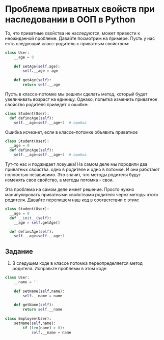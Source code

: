 
# Проблема приватных свойств при наследовании в ООП в Python

То, что приватные свойства не наследуются, может привести к неожиданной проблеме. Давайте посмотрим на примере. Пусть у нас есть следующий класс-родитель с приватным свойством:
```py
class User:
	__age = 0
	
	def setAge(self,age):
		self.__age = age 
	
	def getAge(self):
		return self.__age 
```	

Пусть в классе-потомке мы решили сделать метод, который будет увеличивать возраст на единицу. Однако, попытка изменить приватное свойство родителя приведет к ошибке:
```py
class Student(User):
  def defincAge(self):
    self.__age=self.__age+1  # ошибка   
```	


Ошибка исчезнет, если в классе-потомке объявить приватное 
```py
class Student(User):
  __age = 0
  def defincAge(self):
    self.__age=self.__age+1  # ошибка   
```	

Тут-то нас и поджидает ловушка! На самом деле мы породили два приватных свойства: одно в родителе и одно в потомке. И они работают полностью независимо. Это значит, что методы родителя будут изменять свое свойство, а методы потомка - свои.

Эта проблема на самом деле имеет решение. Просто нужно манипулировать приватными свойствами родителя через методы этого родителя. Давайте перепишем наш код в соответствии с этим:
```py
class Student(User):
  __age = 0
  def __init__(self):
    __age = self.getAge() 

  def defincAge(self):
    self.__age=self.__age+1  

```    

## Задание

1. В следущем коде в классе потомка переопределяется метод родителя. Исправьте проблемы в этом коде:
```py
class User:
	__name = ''
	
	def setName(self,name):
		self.__name = name 
	
	def getName(self):
		return self.__name 
	
class Employee(User):
	setName(self,name):
		if (len(name) > 0):
			self.__name = name 
```